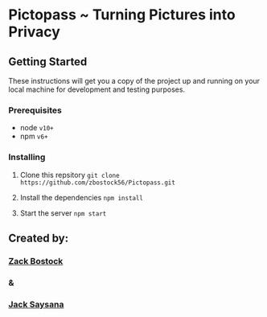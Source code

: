 # Pictopass ~ Turning Pictures into Privacy

## Getting Started
These instructions will get you a copy of the project up and running on your local machine for development and testing purposes.

### Prerequisites

- node `v10+`
- npm `v6+`

### Installing

1. Clone this repsitory
   `git clone https://github.com/zbostock56/Pictopass.git`

2. Install the dependencies
   `npm install`

3. Start the server
   `npm start`
   

## Created by:
### [Zack Bostock](https://github.com/zbostock56)
### &
### [Jack Saysana](https://github.com/Jack-Saysana)
